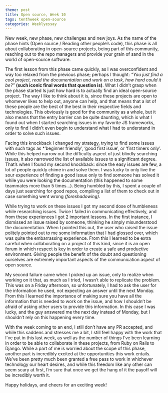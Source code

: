 ```yaml
---
theme: post
title: Open source, Week 10
tags: tenthweek open-source
categories: Weeklyessay
---
```


New week, new phase, new challenges and new joys. As the name of the phase hints (Open source / Reading other people’s code), this phase is all about collaborating in open-source projects, being part of this community, reaching out to the repo managers and provide your grain of sand in the world of open-source software.  


The first lesson from this phase came quickly, as I was overconfident and way too relaxed from the previous phase; perhaps I thought: *“You just find a cool project, read the documentation and work on a task, how hard could it be?”* **(such iconic final words that question is)**.  What I didn’t grasp when the phase started Is just how hard is to actually find an ideal open-source project. The way I like to think about it is, since these projects are open to whomever likes to help out, anyone can help, and that means that a lot of these people are the best of the best in their respective fields and technologies. This obviously is good for the community as a whole, but it also means that the entry barrier can be quite daunting, which is what I found out when I started searching issues in my favorite JS frameworks, only to find I didn’t even begin to understand what I had to understand in order to solve such issues.  


Facing this knockback I changed my strategy, trying to find some issues with such tags as *’beginner friendly’, ‘good first issue’, or ‘first timers only’. While this helped narrow out the difficulty aspect of just blindly searching issues, it also narrowed the list of available issues to a significant degree. That’s when I found my second knockback: since the easy issues are few, a lot of people quickly chime in and solve them. I was lucky to only live the sour experience of finding a good issue only to find someone has solved it while you were looking the documentation (this happened to some teammates more than 5 times...). Being humbled by this, I spent a couple of days just searching for good repos, compiling a list of them to check out in case something went wrong *(foreshadowing)*. 


While trying to work on these issues I got my second dose of humbleness while researching issues. Twice I failed in communicating effectively, and from these experiences I got 2 important lessons. In the first instance, I dismissed an issue raised by someone, thinking he simply misunderstood the documentation. When I pointed this out, the user who raised the issue politely pointed out to me some information that I had glossed over, which was quite the embarrassing experience. From this I learned to be extra careful when collaborating on a project of this kind, since it is an open forum in which respect is key in order to create a safe and productive environment. Giving people the benefit of the doubt and questioning ourselves are extremely important aspects of the communication aspect of open source. 


My second failure came when I picked up an issue, only to realize when working on it that, as much as I tried, I wasn’t able to replicate the problem. This was on a Friday afternoon, so unfortunately, I had to ask the user for the information he used, not expecting an answer until the next Monday. From this I learned the importance of making sure you have all the information that is needed to work on the issue, and how I shouldn’t be afraid of asking other users to provide this information. In this case I was lucky, and the guy answered me the next day instead of Monday, but I shouldn’t rely on this happening every time. 


With the week coming to an end, I still don’t have any PR accepted, and while this saddens and stresses me a bit, I still feel happy with the work that I've put in this last week, as well as the number of things I’ve been learning in order to be able to collaborate in these projects, from Ruby on Rails to Django. While a part of me is worried about the scope of this phase, another part is incredibly excited at the opportunities this work entails. We’ve been pretty much been granted a free pass to work in whichever technology our heart desires, and while this freedom like any other can seem scary at first, I’m sure that once we get the hang of it the payoff will be incredibly worth it. 
 
 
Happy holidays, and cheers for an exciting week! 
